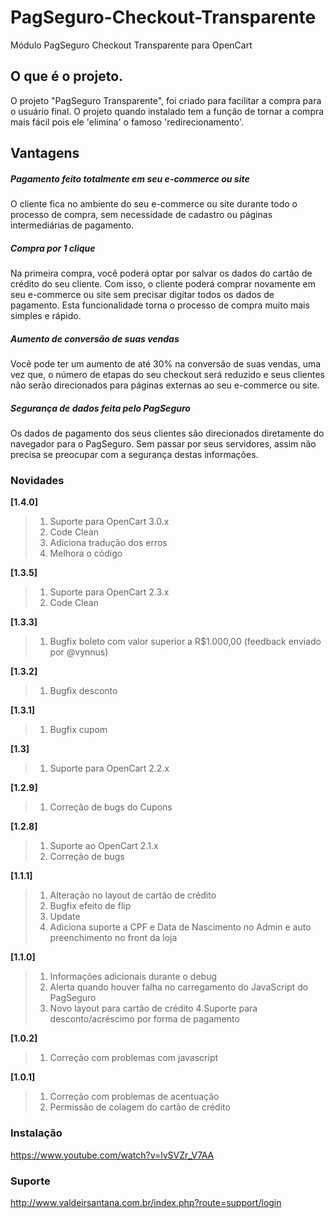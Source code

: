 # PagSeguro-Checkout-Transparente
Módulo PagSeguro Checkout Transparente para OpenCart

## O que é o projeto.
O projeto "PagSeguro Transparente", foi criado para facilitar a compra para o usuário final. O projeto quando instalado tem a função de tornar a compra mais fácil pois ele 'elimina' o famoso 'redirecionamento'.

## Vantagens
##### Pagamento feito totalmente em seu e-commerce ou site
O cliente fica no ambiente do seu e-commerce ou site durante todo o processo de compra, sem necessidade de cadastro ou páginas intermediárias de pagamento.

##### Compra por 1 clique
Na primeira compra, você poderá optar por salvar os dados do cartão de crédito do seu cliente. Com isso, o cliente poderá comprar novamente em seu e-commerce ou site sem precisar digitar todos os dados de pagamento. Esta funcionalidade torna o processo de compra muito mais simples e rápido.


##### Aumento de conversão de suas vendas
Você pode ter um aumento de até 30% na conversão de suas vendas, uma vez que, o número de etapas do seu checkout será reduzido e seus clientes não serão direcionados para páginas externas ao seu e-commerce ou site.


##### Segurança de dados feita pelo PagSeguro
Os dados de pagamento dos seus clientes são direcionados diretamente do navegador para o PagSeguro. Sem passar por seus servidores, assim não precisa se preocupar com a segurança destas informações.

### Novidades
**[1.4.0]**
> 1. Suporte para OpenCart 3.0.x
> 2. Code Clean
> 3. Adiciona tradução dos erros
> 4. Melhora o código

**[1.3.5]**
> 1. Suporte para OpenCart 2.3.x
> 2. Code Clean

**[1.3.3]**
> 1. Bugfix boleto com valor superior a R$1.000,00 (feedback enviado por @vynnus)

**[1.3.2]**
> 1. Bugfix desconto

**[1.3.1]**
> 1. Bugfix cupom

**[1.3]**
> 1. Suporte para OpenCart 2.2.x

**[1.2.9]**
> 1. Correção de bugs do Cupons

**[1.2.8]**
> 1. Suporte ao OpenCart 2.1.x
> 2. Correção de bugs

**[1.1.1]**
> 1. Alteração no layout de cartão de crédito
> 2. Bugfix efeito de flip
> 3. Update
> 4. Adiciona suporte a CPF e Data de Nascimento no Admin e auto preenchimento no front da loja
    
**[1.1.0]**
> 1. Informações adicionais durante o debug
> 2. Alerta quando houver falha no carregamento do JavaScript do PagSeguro
> 3. Novo layout para cartão de crédito
> 4.Suporte para desconto/acréscimo por forma de pagamento

**[1.0.2]**
> 1. Correção com problemas com javascript

**[1.0.1]**
> 1. Correção com problemas de acentuação
> 2. Permissão de colagem do cartão de crédito

### Instalação
https://www.youtube.com/watch?v=lvSVZr_V7AA

### Suporte
http://www.valdeirsantana.com.br/index.php?route=support/login
